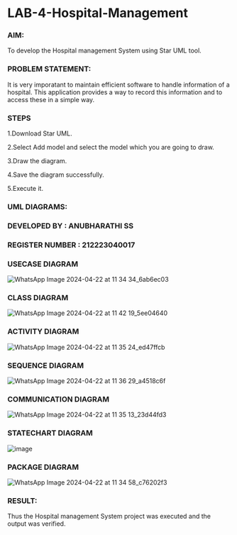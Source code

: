 # LAB-4-Hospital-Management
### AIM:
To develop the Hospital management System using Star UML tool.
### PROBLEM STATEMENT:
It is very imporatant to maintain efficient software to handle information of a hospital.
This application provides a way to record this information and to access these in a simple way.

### STEPS
1.Download Star UML.

2.Select Add model and select the model which you are going to draw.

3.Draw the diagram.

4.Save the diagram successfully.

5.Execute it.

### UML DIAGRAMS:
### DEVELOPED BY : ANUBHARATHI SS
### REGISTER NUMBER : 212223040017
### USECASE DIAGRAM
![WhatsApp Image 2024-04-22 at 11 34 34_6ab6ec03](https://github.com/23012653/LAB-4-Hospital-Management/assets/150777517/7367472d-3e54-4bd5-b3ed-b848877a241f)

### CLASS DIAGRAM
![WhatsApp Image 2024-04-22 at 11 42 19_5ee04640](https://github.com/23012653/LAB-4-Hospital-Management/assets/150777517/00a5b184-2523-4bd6-a00c-610151ee829b)

### ACTIVITY DIAGRAM
![WhatsApp Image 2024-04-22 at 11 35 24_ed47ffcb](https://github.com/23012653/LAB-4-Hospital-Management/assets/150777517/c186aa97-046b-4b6d-af89-4c18fdaf793f)

### SEQUENCE DIAGRAM
![WhatsApp Image 2024-04-22 at 11 36 29_a4518c6f](https://github.com/23012653/LAB-4-Hospital-Management/assets/150777517/ed393563-dae2-40dc-9fd0-a4318e57c040)

### COMMUNICATION DIAGRAM
![WhatsApp Image 2024-04-22 at 11 35 13_23d44fd3](https://github.com/23012653/LAB-4-Hospital-Management/assets/150777517/802e638d-8751-430d-bdc6-7072750ff6d7)

### STATECHART DIAGRAM
![image](https://github.com/23012653/LAB-4-Hospital-Management/assets/150777517/cafb13ea-c235-405f-ac2f-42de8789e0fd)

### PACKAGE DIAGRAM
![WhatsApp Image 2024-04-22 at 11 34 58_c76202f3](https://github.com/23012653/LAB-4-Hospital-Management/assets/150777517/08c69a98-8111-41dc-a3ee-00afadf3899a)



### RESULT:
Thus the Hospital management System project was executed and the output was verified.
